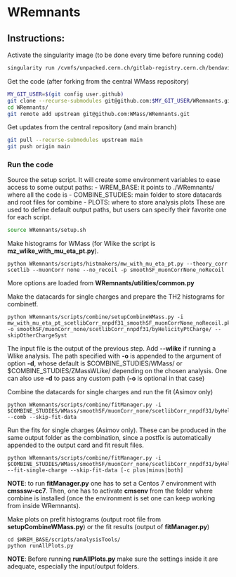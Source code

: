# WRemnants

## Instructions:

Activate the singularity image (to be done every time before running code)
```bash
singularity run /cvmfs/unpacked.cern.ch/gitlab-registry.cern.ch/bendavid/cmswmassdocker/wmassdevrolling\:latest
```
    
Get the code (after forking from the central WMass repository)
```bash
MY_GIT_USER=$(git config user.github)
git clone --recurse-submodules git@github.com:$MY_GIT_USER/WRemnants.git
cd WRemnants/
git remote add upstream git@github.com:WMass/WRemnants.git
```

Get updates from the central repository (and main branch)
```bash
git pull --recurse-submodules upstream main
git push origin main
```
    
### Run the code
Source the setup script.
It will create some environment variables to ease access to some output paths:
    - WREM_BASE: it points to ./WRemnants/ where all the code is
    - COMBINE_STUDIES: main folder to store datacards and root files for combine
    - PLOTS: where to store analysis plots
These are used to define default output paths, but users can specify their favorite one for each script.
```bash
source WRemnants/setup.sh
```

Make histograms for WMass (for Wlike the script is __mz_wlike_with_mu_eta_pt.py__).
```
python WRemnants/scripts/histmakers/mw_with_mu_eta_pt.py --theory_corr scetlib --muonCorr none --no_recoil -p smoothSF_muonCorrNone_noRecoil
```
More options are loaded from **WRemnants/utilities/common.py**

Make the datacards for single charges and prepare the TH2 histograms for combinetf.
```
python WRemnants/scripts/combine/setupCombineWMass.py -i mw_with_mu_eta_pt_scetlibCorr_nnpdf31_smoothSF_muonCorrNone_noRecoil.pkl.lz4 -o smoothSF/muonCorr_none/scetlibCorr_nnpdf31/byHelicityPtCharge/ --skipOtherChargeSyst
```
The input file is the output of the previous step.
Add __--wlike__ if running a Wlike analysis.
The path specified with __-o__ is appended to the argument of option __-d__, whose default is \$COMBINE_STUDIES/WMass/ or \$COMBINE_STUDIES/ZMassWLike/ depending on the chosen analysis. One can also use __-d__ to pass any custom path (__-o__ is optional in that case)
 
Combine the datacards for single charges and run the fit (Asimov only)
```
python WRemnants/scripts/combine/fitManager.py -i $COMBINE_STUDIES/WMass/smoothSF/muonCorr_none/scetlibCorr_nnpdf31/byHelicityPtCharge/ --comb --skip-fit-data
```
Run the fits for single charges (Asimov only). These can be produced in the same output folder as the combination, since a postfix is automatically appended to the output card and fit result files.
```
python WRemnants/scripts/combine/fitManager.py -i $COMBINE_STUDIES/WMass/smoothSF/muonCorr_none/scetlibCorr_nnpdf31/byHelicityPtCharge/ --fit-single-charge --skip-fit-data [-c plus|minus|both]
```

**NOTE**: to run __fitManager.py__ one has to set a Centos 7 environment with __cmsssw-cc7__. Then, one has to activate __cmsenv__ from the folder where combine is installed (once the environment is set one can keep working from inside WRemnants).

Make plots on prefit histograms (output root file from __setupCombineWMass.py__) or the fit results (output of __fitManager.py__)
```
cd $WREM_BASE/scripts/analysisTools/
python runAllPlots.py
```
**NOTE**: Before running __runAllPlots.py__ make sure the settings inside it are adequate, especially the input/output folders.